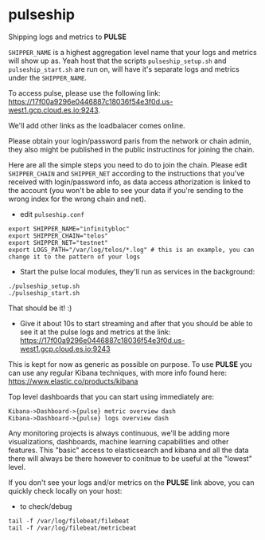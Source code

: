 # pulseship
Shipping logs and metrics to **PULSE**

```SHIPPER_NAME``` is a highest aggregation level name that your logs and metrics will show up as.
Yeah host that the scripts ```pulseship_setup.sh``` and ```pulseship_start.sh``` are run on, will have it's separate logs and metrics under the ```SHIPPER_NAME```.

To access pulse, please use the following link: https://17f00a9296e0446887c18036f54e3f0d.us-west1.gcp.cloud.es.io:9243.

We'll add other links as the loadbalacer comes online.

Please obtain your login/password paris from the network or chain admin, they also might be published in the public instructinos for joining the chain.

Here are all the simple steps you need to do to join the chain. Please edit ```SHIPPER_CHAIN``` and ```SHIPPER_NET``` according to the instructions that you've received with login/password info, as data access athorization is linked to the account (you won't be able to see your data if you're sending to the wrong index for the wrong chain and net).

* edit ```pulseship.conf```

```
export SHIPPER_NAME="infinitybloc"
export SHIPPER_CHAIN="telos"
export SHIPPER_NET="testnet"
export LOGS_PATH="/var/log/telos/*.log" # this is an example, you can change it to the pattern of your logs
```

* Start the pulse local modules, they'll run as services in the background:

```
./pulseship_setup.sh
./pulseship_start.sh
```

That should be it! :) 

* Give it about 10s to start streaming and after that you should be able to see it at the pulse logs and metrics at the link: https://17f00a9296e0446887c18036f54e3f0d.us-west1.gcp.cloud.es.io:9243

This is kept for now as generic as possible on purpose. To use **PULSE** you can use any regular Kibana techniques, with more info found here: https://www.elastic.co/products/kibana

Top level dashboards that you can start using immediately are: 

```
Kibana->Dashboard->{pulse} metric overview dash
Kibana->Dashboard->{pulse} logs overview dash
```

Any monitoring projects is always continuous, we'll be adding more visualizations, dashboards, machine learning capabilities and other features. This "basic" access to elasticsearch and kibana and all the data there will always be there however to conitnue to be useful at the "lowest" level.

If you don't see your logs and/or metrics on the **PULSE** link above, you can quickly check locally on your host:

* to check/debug
```
tail -f /var/log/filebeat/filebeat
tail -f /var/log/filebeat/metricbeat
```
